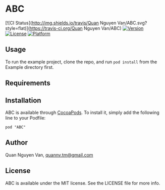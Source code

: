 # ABC

[![CI Status](http://img.shields.io/travis/Quan Nguyen Van/ABC.svg?style=flat)](https://travis-ci.org/Quan Nguyen Van/ABC)
[![Version](https://img.shields.io/cocoapods/v/ABC.svg?style=flat)](http://cocoadocs.org/docsets/ABC)
[![License](https://img.shields.io/cocoapods/l/ABC.svg?style=flat)](http://cocoadocs.org/docsets/ABC)
[![Platform](https://img.shields.io/cocoapods/p/ABC.svg?style=flat)](http://cocoadocs.org/docsets/ABC)

## Usage

To run the example project, clone the repo, and run `pod install` from the Example directory first.

## Requirements

## Installation

ABC is available through [CocoaPods](http://cocoapods.org). To install
it, simply add the following line to your Podfile:

    pod "ABC"

## Author

Quan Nguyen Van, quannv.tm@gmail.com

## License

ABC is available under the MIT license. See the LICENSE file for more info.

